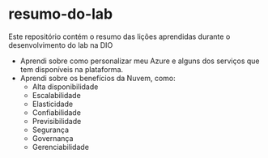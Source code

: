 # resumo-do-lab
Este repositório contém o resumo das lições aprendidas durante o desenvolvimento do lab na DIO

- Aprendi sobre como personalizar meu Azure e alguns dos serviços que tem disponíveis na plataforma.
- Aprendi sobre os benefícios da Nuvem, como:
  - Alta disponibilidade
  - Escalabilidade
  - Elasticidade
  - Confiabilidade
  - Previsibilidade
  - Segurança
  - Governança
  - Gerenciabilidade
